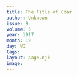 ```yaml
---
title: The Title of Czar
author: Unknown
issue: 9
volume: 5
year: 1917
month: 19
day: VI
tags:
layout: page.njk
image:
---
```

